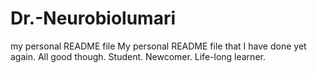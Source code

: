 # Dr.-Neurobiolumari
my personal README file
My personal README file that I have done yet again. All good though. Student. Newcomer. Life-long learner.
